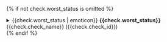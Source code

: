 {% if not check.worst_status is omitted %}

<details>
    <summary>{{check.worst_status | emoticon}} <b>{{check.worst_status}}</b> {{check.check_name}} ({{check.check_id}})</summary>
    <div>

{% if not succinct %}
{% for line in check.check_rationale | split(pat="\n") %}> {{line | unindent | replace(from="\n", to="") }}
{% endfor %}
{% endif %}

{% if not succinct and proposals[check.check_id]%}
Original proposal: {{proposals[check.check_id]}}
{% endif %}

{% for result in check.subresults |sort(attribute="severity") %}
{% if not result.severity is omitted %}

- {{result.severity | emoticon }} **{{result.severity}}** {% if result is containing("message") %}{{result.message}}{% endif %} {%if result.code%}[code: {{result.code}}]{%endif%}
  {% endif %}
  {% endfor %}

</div>
</details>
{% endif %}
